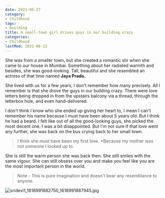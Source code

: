 ```yaml
---
date: 2021-05-27
category:
- Childhood
tags:
- building
title: A small-town girl drives guys in our building crazy
categories:
- Childhood
lastMod: 2022-08-13
---
```

She was from a smaller town, but she created a romantic stir when she came to our house in Mumbai. Something about her radiated warmth and besides, she was good-looking. Tall, beautiful and she resembled an actress of that time named **Jaya Prada.**

She lived with us for a few years, I don't remember how many precisely. All I remember is that she drove the guys in our building crazy. There were love letters being dropped in from the upstairs balcony via a thread, through the letterbox hole, and even hand-delivered.

I don't think I know who she ended up giving her heart to, I mean I can't remember his name because I must have been about 5 years old. But I think he had a beard. I felt like out of all the good-looking guys, she picked the most decent one. I was a bit disappointed. But I'm not sure if that love went any further, she was back on the bus crying back to her small town.

> I think she must have been my first love. *Because my mother was not someone I looked up to.

She is still the warm person she was back then. She still smiles with the same vigour. She can still obsess over you and make you feel like you are the most important person in the world.

> Note - This is pure imagination and doesn't bear any resemblance to anyone. 

![sridevi1_1618991882750_1618991887945.jpg](https://manojnayak.mataroa.blog/images/4b733178.jpeg)
